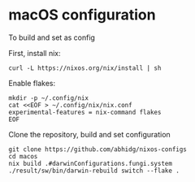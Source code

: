 # macOS configuration

To build and set as config

First, install nix:

```shell
curl -L https://nixos.org/nix/install | sh
```

Enable flakes:

```shell
mkdir -p ~/.config/nix
cat <<EOF > ~/.config/nix/nix.conf
experimental-features = nix-command flakes
EOF
```

Clone the repository, build and set configuration

```shell
git clone https://github.com/abhidg/nixos-configs
cd macos
nix build .#darwinConfigurations.fungi.system
./result/sw/bin/darwin-rebuild switch --flake .
```
